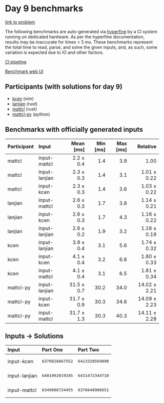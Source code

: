 # Day 9 benchmarks

[link to problem](https://adventofcode.com/2024/day/9)

The following benchmarks are auto-generated via
[hyperfine](https://github.com/sharkdp/hyperfine) by a CI system running on
dedicated hardware. As per the hyperfine documentation, results may be
inaccurate for times < 5 ms. These benchmarks represent the total time to read,
parse, and solve the given inputs, and, as such, some variation is expected due
to IO and other factors.

[CI pipeline](http://ci.papercode.net:8080/teams/main/pipelines/aoc2024)

[Benchmark web UI](https://aoc.ancalagon.black)


## Participants (with solutions for day 9)

- [kcen](https://github.com/kcen/aoc2024) (nim)
- [lanjian](https://github.com/lanjian/aoc-2024) (rust)
- [mattcl](https://github.com/mattcl/aoc2024) (rust)
- [mattcl-py](https://github.com/mattcl/aoc2024-py) (python)


## Benchmarks with officially generated inputs

| Participant | Input | Mean [ms] | Min [ms] | Max [ms] | Relative |
|:---|:---|---:|---:|---:|---:|
| mattcl | input-mattcl | 2.2 ± 0.4 | 1.4 | 3.9 | 1.00 |
| mattcl | input-lanjian | 2.3 ± 0.3 | 1.4 | 3.1 | 1.01 ± 0.22 |
| mattcl | input-kcen | 2.3 ± 0.3 | 1.4 | 3.6 | 1.03 ± 0.22 |
| lanjian | input-mattcl | 2.6 ± 0.3 | 1.7 | 3.8 | 1.14 ± 0.21 |
| lanjian | input-kcen | 2.6 ± 0.3 | 1.7 | 4.3 | 1.16 ± 0.22 |
| lanjian | input-lanjian | 2.6 ± 0.2 | 1.9 | 3.2 | 1.16 ± 0.19 |
| kcen | input-lanjian | 3.9 ± 0.4 | 3.1 | 5.6 | 1.74 ± 0.32 |
| kcen | input-kcen | 4.1 ± 0.4 | 3.2 | 6.6 | 1.80 ± 0.33 |
| kcen | input-mattcl | 4.1 ± 0.4 | 3.1 | 6.5 | 1.81 ± 0.34 |
| mattcl-py | input-lanjian | 31.5 ± 0.7 | 30.2 | 34.0 | 14.02 ± 2.21 |
| mattcl-py | input-kcen | 31.7 ± 0.9 | 30.3 | 34.6 | 14.09 ± 2.23 |
| mattcl-py | input-mattcl | 31.7 ± 1.3 | 30.3 | 40.3 | 14.11 ± 2.28 |


## Inputs -> Solutions

| Input | Part One | Part Two |
|:---|:---|:---|
|input-kcen|<pre>6378826667552</pre>|<pre>6413328569890</pre>|
|input-lanjian|<pre>6401092019345</pre>|<pre>6431472344710</pre>|
|input-mattcl|<pre>6349606724455</pre>|<pre>6376648986651</pre>|